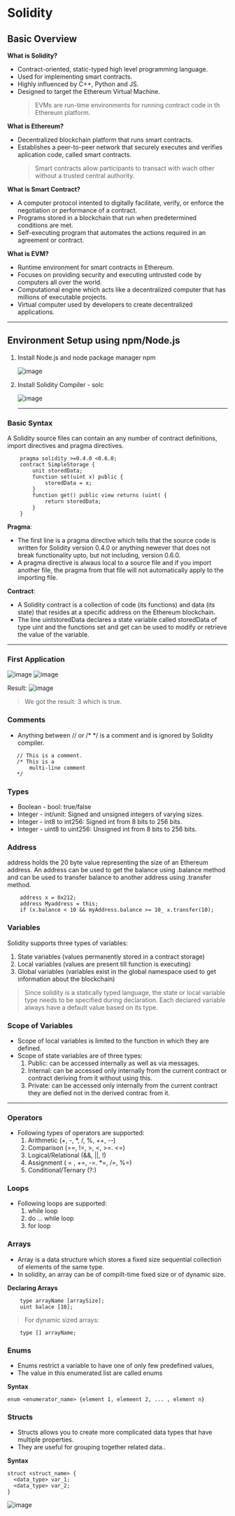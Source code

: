 # Solidity

## Basic Overview

**What is Solidity?**

- Contract-oriented, static-typed high level programming language.
- Used for implementing smart contracts.
- Highly influenced by C++, Python and JS.
- Designed to target the Ethereum Virtual Machine.
  > EVMs are run-time environments for running contract code in th Ethereum platform.

**What is Ethereum?**

- Decentralized blockchain platform that runs smart contracts.
- Establishes a peer-to-peer network that securely executes and verifies aplication code, called smart contracts.
  > Smart contracts allow participants to transact with wach other without a trusted central authority.

**What is Smart Contract?**

- A computer protocol intented to digitally facilitate, verify, or enforce the negotiation or performance of a contract.
- Programs stored in a blockchain that run when predetermined conditions are met.
- Self-executing program that automates the actions required in an agreement or contract.

**What is EVM?**

- Runtime environment for smart contracts in Ethereum.
- Focuses on providing security and executing untrusted code by computers all over the world.
- Computational engine which acts like a decentralized computer that has millions of executable projects.
- Virtual computer used by developers to create decentralized applications.
<hr />

## Environment Setup using npm/Node.js

1. Install Node.js and node package manager npm

   ![image](https://user-images.githubusercontent.com/51270026/219952717-108a80f0-9900-4a3d-92ff-3f2959fa6e14.png)

2. Install Solidity Compiler - solc

   ![image](https://user-images.githubusercontent.com/51270026/219952857-7fb62263-234a-490b-83b2-74b1e62e1366.png)
   <hr />

### **Basic Syntax**

A Solidity source files can contain an any number of contract definitions, import directives and pragma directives.

```
    pragma solidity >=0.4.0 <0.6.0;
    contract SimpleStorage {
        unit storedData;
        function set(uint x) public {
            storedData = x;
        }
        function get() public view returns (uint( {
            return storedData;
        }
    }
```

**Pragma**:

- The first line is a pragma directive which tells that the source code is written for Solidity version 0.4.0 or anything newever that does not break functionality upto, but not including, version 0.6.0.
- A pragma directive is alwaus local to a source file and if you import another file, the pragma from that file will not automatically apply to the importing file.

**Contract**:

- A Solidity contract is a collection of code (its functions) and data (its state) that resides at a specific address on the Ethereum blockchain.
- The line uintstoredData declares a state variable called storedData of type uint and the functions set and get can be used to modify or retrieve the value of the variable.
<hr />

### **First Application**

![image](https://user-images.githubusercontent.com/51270026/221340502-628fe8ca-d268-4436-b74c-10b30246bf9c.png)
![image](https://user-images.githubusercontent.com/51270026/221340512-ba8ed866-7944-4042-8910-a130897a50c7.png)

Result:
![image](https://user-images.githubusercontent.com/51270026/221340574-ab497ac2-0cf9-4148-83f7-c0dfbd25c1f6.png)

> We got the result: 3 which is true.

### Comments

- Anything between // or /\* \*/ is a comment and is ignored by Solidity compiler.

```
   // This is a comment.
   /* This is a
       multi-line comment
   */
```

### Types

- Boolean - bool: true/false
- Integer - int/unit: Signed and unsigned integers of varying sizes.
- Integer - int8 to int256: Signed int from 8 bits to 256 bits.
- Integer - uint8 to uint256: Unsigned int from 8 bits to 256 bits.

### Address

address holds the 20 byte value representing the size of an Ethereum address. An address can be used to get the balance using .balance method and can be used to transfer balance to another address using .transfer method.

```
    address x = 0x212;
    address Myaddress = this;
    if (x.balance < 10 && myAddress.balance >= 10_ x.transfer(10);

```

### Variables

Solidity supports three types of variables:

1. State variables (values permanently stored in a contract storage)
2. Local variables (values are present till function is executing)
3. Global variables (variables exist in the global namespace used to get information about the blockchain)

> Since solidity is a statically typed language, the state or local variable type needs to be specified during declaration. Each declared variable always have a default value based on its type.

### Scope of Variables

- Scope of local variables is limited to the function in which they are defined.
- Scope of state variables are of three types:
  1. Public: can be accessed internally as well as via messages.
  2. Internal: can be accessed only internally from the current contract or contract deriving from it without using this.
  3. Private: can be accessed only internally from the current contract they are defied not in the derived contrac from it.

<hr />

### Operators

- Following types of operators are supported:
  1. Arithmetic (+, -, \*, /, %, ++, --)
  2. Comparison (==, !=, >, <, >=. <=)
  3. Logical/Relational (&&, ||, !)
  4. Assignment ( = , +=, -=. \*=, /=, %=)
  5. Conditional/Ternary (?:)

### Loops

- Following loops are supported:
  1. while loop
  2. do ... while loop
  3. for loop

### Arrays

- Array is a data structure which stores a fixed size sequential collection of elements of the same type.
- In solidity, an array can be of compilt-time fixed size or of dynamic size.

**Declaring Arrays**

```
    type arrayName [arraySize];
    uint balace [10];
```

> For dynamic sized arrays:

```
    type [] arrayName;
```

### Enums

- Enums restrict a variable to have one of only few predefined values,
- The value in this enumerated list are called enums

**Syntax**

```
enum <enumerator_name> {element 1, elemeent 2, ... , element n}
```

### Structs

- Structs allows you to create more complicated data types that have multiple properties.
- They are useful for grouping together related data..

**Syntax**

```
struct <struct_name> {
  <data_type> var_1;
  <data_type> var_2;
}
```
![image](https://user-images.githubusercontent.com/51270026/221355069-94363766-5909-438d-bad2-551d8d9fd410.png)
